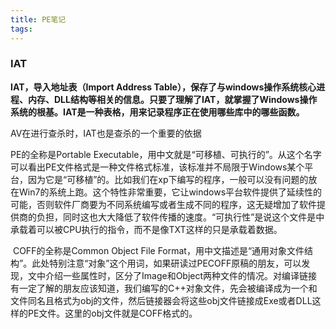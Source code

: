 ```yaml
---
title: PE笔记
tags: 
---
```




###  IAT

**IAT，导入地址表（Import Address Table），保存了与windows操作系统核心进程、内存、DLL结构等相关的信息。只要了理解了IAT，就掌握了Windows操作系统的根基。IAT是一种表格，用来记录程序正在使用哪些库中的哪些函数。**

AV在进行查杀时，IAT也是查杀的一个重要的依据 



PE的全称是Portable Executable，用中文就是“可移植、可执行的”。从这个名字可以看出PE文件格式是一种文件格式标准，该标准并不局限于Windows某个平台，因为它是“可移植”的。比如我们在xp下编写的程序，一般可以没有问题的放在Win7的系统上跑。这个特性非常重要，它让windows平台软件提供了延续性的可能，否则软件厂商要为不同系统编写或者生成不同的程序，这无疑增加了软件提供商的负担，同时这也大大降低了软件传播的速度。“可执行性”是说这个文件是中承载着可以被CPU执行的指令，而不是像TXT这样的只是承载着数据。

​    COFF的全称是Common Object File Format，用中文描述是“通用对象文件结构”。此处特别注意“对象”这个用词，如果研读过PECOFF原稿的朋友，可以发现，文中介绍一些属性时，区分了Image和Object两种文件的情况。对编译链接有一定了解的朋友应该知道，我们编写的C++对象文件，先会被编译成为一个和文件同名且格式为obj的文件，然后链接器会将这些obj文件链接成Exe或者DLL这样的PE文件。这里的obj文件就是COFF格式的。

